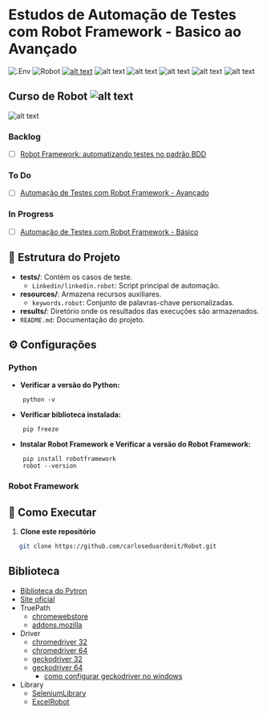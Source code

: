 # Estudos de Automação de Testes com Robot Framework - Basico ao Avançado
![.Env](https://img.shields.io/badge/.ENV-ECD53F.svg?style=for-the-badge&logo=dotenv&logoColor=black)
![Robot](https://img.shields.io/badge/Robot%20Framework-000000.svg?style=for-the-badge&logo=Robot-Framework&logoColor=white)
[![alt text](https://img.shields.io/badge/GitHub-181717.svg?style=for-the-badge&logo=GitHub&logoColor=white)](https://github.com/carloseduardonit/Robot/tree/main)
![alt text](https://img.shields.io/badge/GitHub%20Copilot-000000.svg?style=for-the-badge&logo=GitHub-Copilot&logoColor=white)
![alt text](https://img.shields.io/badge/gitignore.io-204ECF.svg?style=for-the-badge&logo=gitignoredotio&logoColor=white)
![alt text](https://img.shields.io/badge/Amazon-FF9900.svg?style=for-the-badge&logo=Amazon&logoColor=white)
![alt text](https://img.shields.io/badge/Python-3776AB.svg?style=for-the-badge&logo=Python&logoColor=white)
![alt text](https://img.shields.io/badge/Markdown-000000.svg?style=for-the-badge&logo=Markdown&logoColor=white)

## Curso de Robot ![alt text](https://img.shields.io/badge/Robot%20Framework-000000.svg?style=for-the-badge&logo=Robot-Framework&logoColor=white)
![alt text](https://img.shields.io/badge/Udemy-A435F0.svg?style=for-the-badge&logo=Udemy&logoColor=white)

### Backlog
- [ ] [Robot Framework: automatizando testes no padrão BDD](https://cursos.alura.com.br/course/robot-framework-testes-padrao-bdd)

### To Do
- [ ] [Automação de Testes com Robot Framework - Avançado](https://www.udemy.com/course/automacao-de-testes-com-robot-framework-avancado/?couponCode=KEEPLEARNINGBR)

### In Progress
- [ ] [Automação de Testes com Robot Framework - Básico](https://www.udemy.com/course/automacao-de-testes-com-robot-framework-basico/?couponCode=KEEPLEARNINGBR)

## 📂 Estrutura do Projeto

- **tests/**: Contém os casos de teste.
  - `Linkedin/linkedin.robot`: Script principal de automação.
- **resources/**: Armazena recursos auxiliares.
  - `keywords.robot`: Conjunto de palavras-chave personalizadas.
- **results/**: Diretório onde os resultados das execuções são armazenados.
- `README.md`: Documentação do projeto.

## ⚙️ Configurações

### Python
- **Verificar a  versão do Python:**

``` dos
    python -v
```

- **Verificar  biblioteca instalada:**

``` dos
    pip freeze
```

- **Instalar Robot Framework e Verificar a versão do Robot Framework:**

``` dos
    pip install robotframework
    robot --version
```
###
### Robot Framework

## 🚀 Como Executar  

1. **Clone este repositório**  
```sh
   git clone https://github.com/carloseduardonit/Robot.git
```

## Biblioteca

- [Biblioteca do Pytron](https://pypi.org/)
- [Site oficial](https://robotframework.org/)
- TruePath
  - [chromewebstore](https://chromewebstore.google.com/detail/truepath/mgjhkhhbkkldiihlajcnlfchfcmhipmn?hl=pt)
  - [addons.mozilla](https://addons.mozilla.org/pt-BR/firefox/addon/truepath/)
- Driver
  - [chromedriver 32](https://storage.googleapis.com/chrome-for-testing-public/132.0.6834.83/win32/chromedriver-win32.zip)
  - [chromedriver 64](https://storage.googleapis.com/chrome-for-testing-public/132.0.6834.83/win64/chromedriver-win64.zip)
  - [geckodriver 32](https://github.com/mozilla/geckodriver/releases/download/v0.35.0/geckodriver-v0.35.0-win32.zip)
  - [geckodriver 64](https://github.com/mozilla/geckodriver/releases/download/v0.35.0/geckodriver-v0.35.0-win-aarch64.zip) 
    - [como configurar geckodriver no windows](https://pedrohjmartins.medium.com/como-configurar-geckodriver-no-windows-d32d1c5d5f8d)
- Library
  - [SeleniumLibrary](https://robotframework.org/SeleniumLibrary/SeleniumLibrary.html#library-documentation-top)
  - [ExcelRobot](https://zero88.github.io/robotframework-excel/docs/ExcelRobot.html)